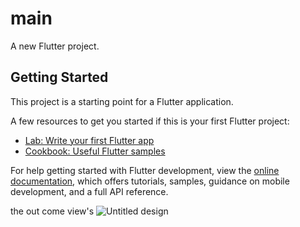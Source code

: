 # main

A new Flutter project.

## Getting Started

This project is a starting point for a Flutter application.

A few resources to get you started if this is your first Flutter project:

- [Lab: Write your first Flutter app](https://docs.flutter.dev/get-started/codelab)
- [Cookbook: Useful Flutter samples](https://docs.flutter.dev/cookbook)

For help getting started with Flutter development, view the
[online documentation](https://docs.flutter.dev/), which offers tutorials,
samples, guidance on mobile development, and a full API reference.

the out come view's
![Untitled design](https://user-images.githubusercontent.com/106660028/220323176-77fafdae-d8cf-4a6b-a116-df8007faa16e.jpg)
